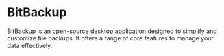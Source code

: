 # BitBackup
BitBackup is an open-source desktop application designed to simplify and customize file backups. It offers a range of core features to manage your data effectively.
